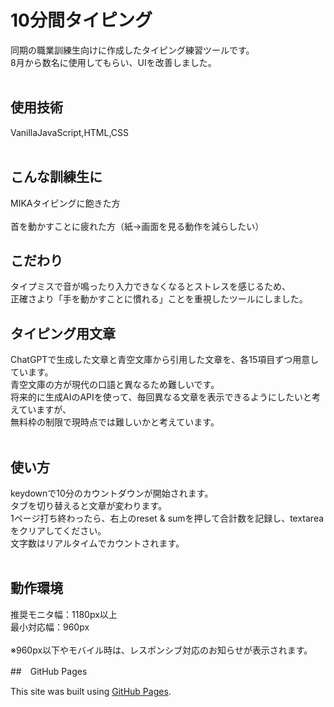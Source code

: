 # 10分間タイピング  

同期の職業訓練生向けに作成したタイピング練習ツールです。  
8月から数名に使用してもらい、UIを改善しました。  
<br>

## 使用技術　　
VanillaJavaScript,HTML,CSS  
<br>

## こんな訓練生に  

MIKAタイピングに飽きた方  
<br>首を動かすことに疲れた方（紙→画面を見る動作を減らしたい）  
  

## こだわり  

タイプミスで音が鳴ったり入力できなくなるとストレスを感じるため、  
正確さより「手を動かすことに慣れる」ことを重視したツールにしました。　　
<br>
## タイピング用文章  

ChatGPTで生成した文章と青空文庫から引用した文章を、各15項目ずつ用意しています。  
青空文庫の方が現代の口語と異なるため難しいです。  
将来的に生成AIのAPIを使って、毎回異なる文章を表示できるようにしたいと考えていますが、  
無料枠の制限で現時点では難しいかと考えています。  
<br>
  
## 使い方  

keydownで10分のカウントダウンが開始されます。  
タブを切り替えると文章が変わります。  
1ページ打ち終わったら、右上のreset & sumを押して合計数を記録し、textareaをクリアしてください。  
文字数はリアルタイムでカウントされます。  
<br>  

## 動作環境  
推奨モニタ幅：1180px以上  
最小対応幅：960px  
<br>※960px以下やモバイル時は、レスポンシブ対応のお知らせが表示されます。  
  

##　GitHub Pages  

This site was built using [GitHub Pages](https://btk35.github.io/10minutesTyping/index.html).  

    
